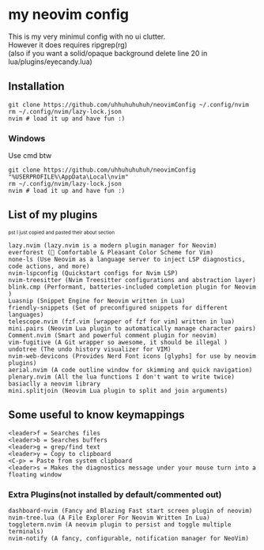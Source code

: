 # my neovim config
This is my very minimul config with no ui clutter.\
However it does requires ripgrep(rg) \
(also if you want a solid/opaque background delete line 20 in lua/plugins/eyecandy.lua)

## Installation
```
git clone https://github.com/uhhuhuhuhuh/neovimConfig ~/.config/nvim
rm ~/.config/nvim/lazy-lock.json
nvim # load it up and have fun :)
```
### Windows
Use cmd btw
```
git clone https://github.com/uhhuhuhuhuh/neovimConfig "%USERPROFILE%\AppData\Local\nvim"
rm ~/.config/nvim/lazy-lock.json
nvim # load it up and have fun :)
```

## List of my plugins
<sub><sup>pst I just copied and pasted their about section</sub></sup>
```
lazy.nvim (lazy.nvim is a modern plugin manager for Neovim)
everforest (🌲 Comfortable & Pleasant Color Scheme for Vim)
none-ls (Use Neovim as a language server to inject LSP diagnostics, code actions, and more)
nvim-lspconfig (Quickstart configs for Nvim LSP)
nvim-treesitter (Nvim Treesitter configurations and abstraction layer)
blink.cmp (Performant, batteries-included completion plugin for Neovim )
Luasnip (Snippet Engine for Neovim written in Lua)
friendly-snippets (Set of preconfigured snippets for different languages)
telescope.nvim (fzf.vim [wrapper of fzf for vim] written in lua)
mini.pairs (Neovim Lua plugin to automatically manage character pairs)
Comment.nvim (Smart and powerful comment plugin for neovim)
vim-fugitive (A Git wrapper so awesome, it should be illegal )
undotree (The undo history visualizer for VIM)
nvim-web-devicons (Provides Nerd Font icons [glyphs] for use by neovim plugins)
aerial.nvim (A code outline window for skimming and quick navigation)
plenary.nvim (All the lua functions I don't want to write twice) basiaclly a neovim library
mini.splitjoin (Neovim Lua plugin to split and join arguments)
```
## Some useful to know keymappings
```
<leader>f = Searches files
<leader>b = Searches buffers
<leader>g = grep/find text
<leader>y = Copy to clipboard
<C-p> = Paste from system clipboard
<leader>s = Makes the diagnostics message under your mouse turn into a floating window
```
### Extra Plugins(not installed by default/commented out)
```
dashboard-nvim (Fancy and Blazing Fast start screen plugin of neovim)
nvim-tree.lua (A File Explorer For Neovim Written In Lua)
toggleterm.nvim (A neovim plugin to persist and toggle multiple terminals)
nvim-notify (A fancy, configurable, notification manager for NeoVim)
```
